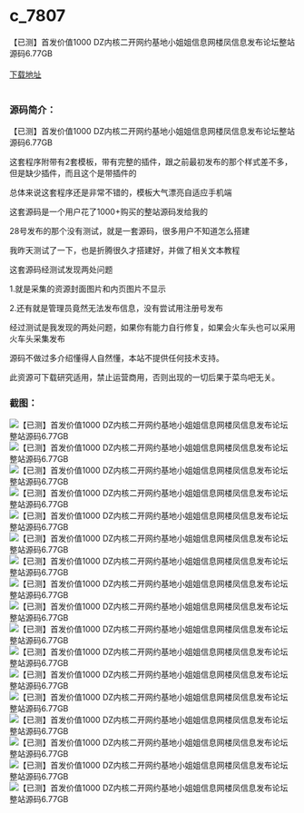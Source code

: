 # c_7807
【已测】首发价值1000 DZ内核二开网约基地小姐姐信息网楼凤信息发布论坛整站源码6.77GB
<br/></br>
[下载地址](https://www.uuid2.com/7807.html "下载地址")
<br/></br>
<h3>源码简介：</h3>
<p>【已测】首发价值1000 DZ内核二开网约基地小姐姐信息网楼凤信息发布论坛整站源码6.77GB<p>
<p>这套程序附带有2套模板，带有完整的插件，跟之前最初发布的那个样式差不多，但是缺少插件，而且这个是带插件的<p>
<p>总体来说这套程序还是非常不错的，模板大气漂亮自适应手机端<p>
<p>这套源码是一个用户花了1000+购买的整站源码发给我的<p>
<p>28号发布的那个没有测试，就是一套源码，很多用户不知道怎么搭建<p>
<p>我昨天测试了一下，也是折腾很久才搭建好，并做了相关文本教程<p>
<p>这套源码经测试发现两处问题<p>
<p>1.就是采集的资源封面图片和内页图片不显示<p>
<p>2.还有就是管理员竟然无法发布信息，没有尝试用注册号发布<p>
<p>经过测试是我发现的两处问题，如果你有能力自行修复，如果会火车头也可以采用火车头采集发布<p>
<p>源码不做过多介绍懂得人自然懂，本站不提供任何技术支持。<p>
<p>此资源可下载研究适用，禁止运营商用，否则出现的一切后果于菜鸟吧无关。<p>
<h3>截图：</h3>
<img src="https://www.uuid2.com/wp-content/uploads/img/uimage/44551651289451.jpg" alt="【已测】首发价值1000 DZ内核二开网约基地小姐姐信息网楼凤信息发布论坛整站源码6.77GB"><img src="https://www.uuid2.com/wp-content/uploads/img/uimage/30651651289451.jpg" alt="【已测】首发价值1000 DZ内核二开网约基地小姐姐信息网楼凤信息发布论坛整站源码6.77GB"><img src="https://www.uuid2.com/wp-content/uploads/img/uimage/89791651289451.jpg" alt="【已测】首发价值1000 DZ内核二开网约基地小姐姐信息网楼凤信息发布论坛整站源码6.77GB"><img src="https://www.uuid2.com/wp-content/uploads/img/uimage/11671651289451.jpg" alt="【已测】首发价值1000 DZ内核二开网约基地小姐姐信息网楼凤信息发布论坛整站源码6.77GB"><img src="https://www.uuid2.com/wp-content/uploads/img/uimage/8081651289451.jpg" alt="【已测】首发价值1000 DZ内核二开网约基地小姐姐信息网楼凤信息发布论坛整站源码6.77GB"><img src="https://www.uuid2.com/wp-content/uploads/img/uimage/10511651289451.jpg" alt="【已测】首发价值1000 DZ内核二开网约基地小姐姐信息网楼凤信息发布论坛整站源码6.77GB"><img src="https://www.uuid2.com/wp-content/uploads/img/uimage/5891651289451.jpg" alt="【已测】首发价值1000 DZ内核二开网约基地小姐姐信息网楼凤信息发布论坛整站源码6.77GB"><img src="https://www.uuid2.com/wp-content/uploads/img/uimage/92221651289451.jpg" alt="【已测】首发价值1000 DZ内核二开网约基地小姐姐信息网楼凤信息发布论坛整站源码6.77GB"><img src="https://www.uuid2.com/wp-content/uploads/img/uimage/60821651289451.jpg" alt="【已测】首发价值1000 DZ内核二开网约基地小姐姐信息网楼凤信息发布论坛整站源码6.77GB"><img src="https://www.uuid2.com/wp-content/uploads/img/uimage/46721651289451.jpg" alt="【已测】首发价值1000 DZ内核二开网约基地小姐姐信息网楼凤信息发布论坛整站源码6.77GB"><img src="https://www.uuid2.com/wp-content/uploads/img/uimage/85971651289451.jpg" alt="【已测】首发价值1000 DZ内核二开网约基地小姐姐信息网楼凤信息发布论坛整站源码6.77GB"><img src="https://www.uuid2.com/wp-content/uploads/img/uimage/79781651289451.jpg" alt="【已测】首发价值1000 DZ内核二开网约基地小姐姐信息网楼凤信息发布论坛整站源码6.77GB"><img src="https://www.uuid2.com/wp-content/uploads/img/uimage/82671651289451.jpg" alt="【已测】首发价值1000 DZ内核二开网约基地小姐姐信息网楼凤信息发布论坛整站源码6.77GB"><img src="https://www.uuid2.com/wp-content/uploads/img/uimage/38121651289451.jpg" alt="【已测】首发价值1000 DZ内核二开网约基地小姐姐信息网楼凤信息发布论坛整站源码6.77GB"><img src="https://www.uuid2.com/wp-content/uploads/img/uimage/36251651289451.jpg" alt="【已测】首发价值1000 DZ内核二开网约基地小姐姐信息网楼凤信息发布论坛整站源码6.77GB"><img src="https://www.uuid2.com/wp-content/uploads/img/uimage/32391651289451.jpg" alt="【已测】首发价值1000 DZ内核二开网约基地小姐姐信息网楼凤信息发布论坛整站源码6.77GB"><img src="https://www.uuid2.com/wp-content/uploads/img/uimage/33211651289451.jpg" alt="【已测】首发价值1000 DZ内核二开网约基地小姐姐信息网楼凤信息发布论坛整站源码6.77GB">
